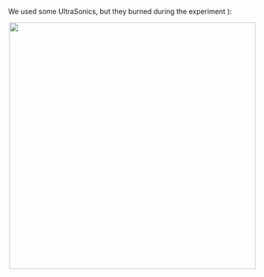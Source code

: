 We used some UltraSonics, but they burned during the experiment ):

<p align="center">
  <img src="https://github.com/user-attachments/assets/c63cd87b-8d24-4fa8-aac1-4d0520f61d01" width="500">
</p>

